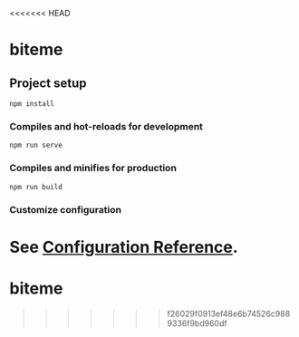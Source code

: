 <<<<<<< HEAD
# biteme

## Project setup
```
npm install
```

### Compiles and hot-reloads for development
```
npm run serve
```

### Compiles and minifies for production
```
npm run build
```

### Customize configuration
See [Configuration Reference](https://cli.vuejs.org/config/).
=======
# biteme
>>>>>>> f26029f0913ef48e6b74526c9889336f9bd960df
